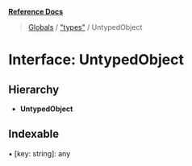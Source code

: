 **[Reference Docs](../README.md)**

> [Globals](../README.md) / ["types"](../modules/_types_.md) / UntypedObject

# Interface: UntypedObject

## Hierarchy

- **UntypedObject**

## Indexable

▪ [key: string]: any

